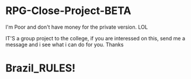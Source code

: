 # RPG-Close-Project-BETA
I'm Poor and don't have money for the private version. LOL

IT'S a group project to the college, if you are interessed on this, send me a message and i see what i can do for you. Thanks
# Brazil_RULES!
